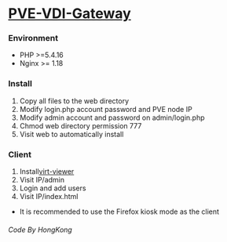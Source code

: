 # [PVE-VDI-Gateway](https://github.com/DJHongKong/PVE-VDI-Gateway)
### Environment
* PHP >=5.4.16
* Nginx >= 1.18

### Install
1. Copy all files to the web directory
2. Modify login.php account password and PVE node IP
3. Modify admin account and password on admin/login.php
4. Chmod web directory permission 777
5. Visit web to automatically install

### Client
1. Install[virt-viewer](https://virt-manager.org/download/sources/virt-viewer/virt-viewer-x64-10.0-1.0.msi)
2. Visit IP/admin
3. Login and add users
4. Visit IP/index.html
* It is recommended to use the Firefox kiosk mode as the client

###### Code By HongKong
